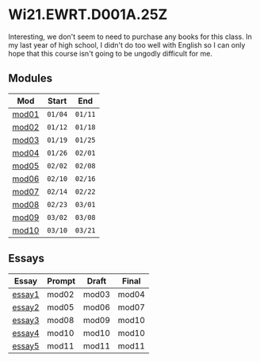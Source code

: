 # Wi21.EWRT.D001A.25Z

Interesting, we don't seem to need to purchase any books for this class.
In my last year of high school, I didn't do too well with English so I can only
hope that this course isn't going to be ungodly difficult for me.

## Modules

Mod|Start|End
-|-|-
[mod01](mod01)|`01/04`|`01/11`
[mod02](mod02)|`01/12`|`01/18`
[mod03](mod03)|`01/19`|`01/25`
[mod04](mod04)|`01/26`|`02/01`
[mod05](mod05)|`02/02`|`02/08`
[mod06](mod06)|`02/10`|`02/16`
[mod07](mod07)|`02/14`|`02/22`
[mod08](mod08)|`02/23`|`03/01`
[mod09](mod09)|`03/02`|`03/08`
[mod10](mod10)|`03/10`|`03/21`

<!--
I'm think most of the time the modules open up the day after class so some of
these module open dates might be a little wrong. Class runs on Tuesday only.
-->

## Essays

Essay|Prompt|Draft|Final
-|-|-|-
[essay1](essay1)|mod02|mod03|mod04
[essay2](essay2)|mod05|mod06|mod07
[essay3](essay3)|mod08|mod09|mod10
[essay4](essay4)|mod10|mod10|mod10
[essay5](essay5)|mod11|mod11|mod11
